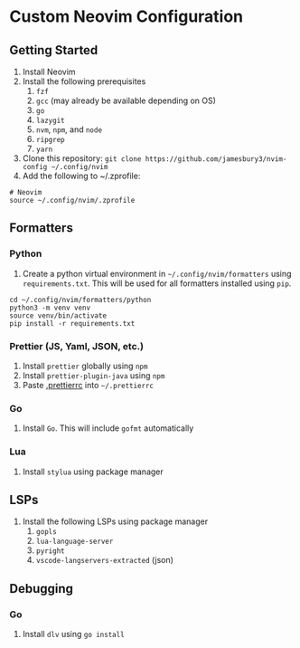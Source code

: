 # Custom Neovim Configuration

## Getting Started
1. Install Neovim
2. Install the following prerequisites
    1. `fzf`
    2. `gcc` (may already be available depending on OS)
    3. `go`
    4. `lazygit`
    5. `nvm`, `npm`, and `node`
    6. `ripgrep`
    7. `yarn`
4. Clone this repository: `git clone https://github.com/jamesbury3/nvim-config ~/.config/nvim`
5. Add the following to ~/.zprofile:
```
# Neovim
source ~/.config/nvim/.zprofile
```

## Formatters
### Python
1. Create a python virtual environment in `~/.config/nvim/formatters` using `requirements.txt`. This will be used for all formatters installed using `pip`.
```
cd ~/.config/nvim/formatters/python
python3 -m venv venv
source venv/bin/activate
pip install -r requirements.txt
```

### Prettier (JS, Yaml, JSON, etc.)
1. Install `prettier` globally using `npm`
2. Install `prettier-plugin-java` using `npm`
3. Paste [.prettierrc](./formatters/.prettierrc) into `~/.prettierrc`

### Go
1. Install `Go`. This will include `gofmt` automatically

### Lua
1. Install `stylua` using package manager

## LSPs
1. Install the following LSPs using package manager
   1. `gopls`
   2. `lua-language-server`
   3. `pyright`
   4. `vscode-langservers-extracted` (json)

## Debugging

### Go
1. Install `dlv` using `go install`
